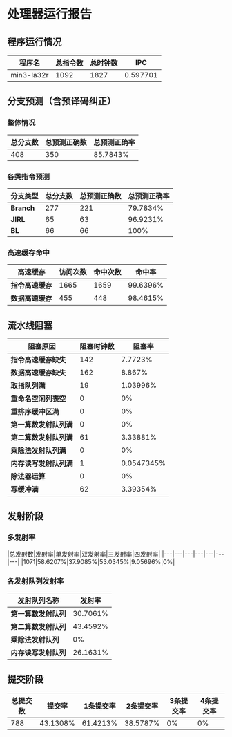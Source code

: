 # 处理器运行报告
## 程序运行情况
|程序名|总指令数|总时钟数|IPC|
|---|---|---|---|
|min3-la32r|1092|1827|0.597701|

## 分支预测（含预译码纠正）
### 整体情况
|总分支数|总预测正确数|总预测正确率|
|---|---|---|
|408|350|85.7843%|

### 各类指令预测
|分支类型|总分支数|总预测正确数|总预测正确率|
|---|---|---|---|
|**Branch**| 277 | 221 | 79.7834%|
|**JIRL**| 65 | 63 | 96.9231%|
|**BL**| 66 | 66 | 100%|

### 高速缓存命中
|高速缓存|访问次数|命中次数|命中率|
|---|---|---|---|
|**指令高速缓存**| 1665 | 1659 | 99.6396%|
|**数据高速缓存**| 455 | 448 | 98.4615%|
## 流水线阻塞
|阻塞原因|阻塞时钟数|阻塞率|
|---|---|---|
|**指令高速缓存缺失**| 142 | 7.7723%|
|**数据高速缓存缺失**| 162 | 8.867%|
|**取指队列满**| 19 | 1.03996%|
|**重命名空闲列表空**|0 | 0%|
|**重排序缓冲区满**|0 | 0%|
|**第一算数发射队列满**|0 | 0%|
|**第二算数发射队列满**|61 | 3.33881%|
|**乘除法发射队列满**|0 | 0%|
|**内存读写发射队列满**|1 | 0.0547345%|
|**除法器运算**|0 | 0%|
|**写缓冲满**|62 | 3.39354%|

## 发射阶段
### 多发射率
|总发射数|发射率|单发射率|双发射率|三发射率|四发射率|
|---|---|---|---|---|---|---|
|1071|58.6207%|37.9085%|53.0345%|9.05696%|0%|

### 各发射队列发射率
|发射队列名称|发射率|
|---|---|
|**第一算数发射队列**|30.7061%|
|**第二算数发射队列**|43.4592%|
|**乘除法发射队列**|0%|
|**内存读写发射队列**|26.1631%|

## 提交阶段
|总提交数|提交率|1条提交率|2条提交率|3条提交率|4条提交率|
|---|---|---|---|---|---|
|788|43.1308%|61.4213%|38.5787%|0%|0%|

